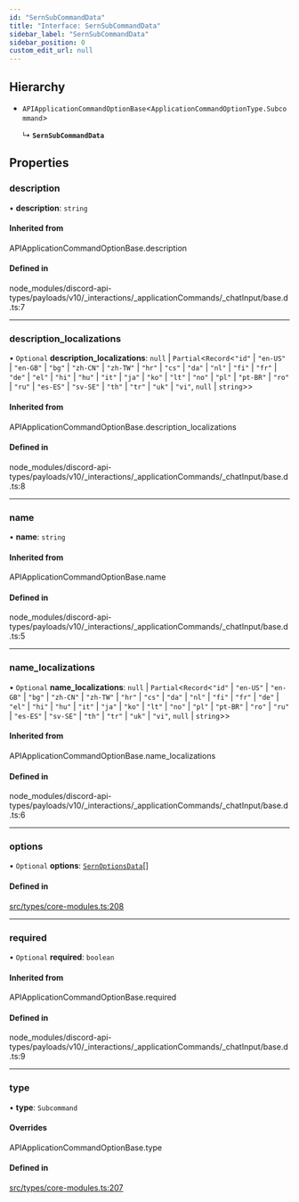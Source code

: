 ```yaml
---
id: "SernSubCommandData"
title: "Interface: SernSubCommandData"
sidebar_label: "SernSubCommandData"
sidebar_position: 0
custom_edit_url: null
---
```


## Hierarchy

- `APIApplicationCommandOptionBase`<`ApplicationCommandOptionType.Subcommand`\>

  ↳ **`SernSubCommandData`**

## Properties

### description

• **description**: `string`

#### Inherited from

APIApplicationCommandOptionBase.description

#### Defined in

node_modules/discord-api-types/payloads/v10/_interactions/_applicationCommands/_chatInput/base.d.ts:7

___

### description\_localizations

• `Optional` **description\_localizations**: ``null`` \| `Partial`<`Record`<``"id"`` \| ``"en-US"`` \| ``"en-GB"`` \| ``"bg"`` \| ``"zh-CN"`` \| ``"zh-TW"`` \| ``"hr"`` \| ``"cs"`` \| ``"da"`` \| ``"nl"`` \| ``"fi"`` \| ``"fr"`` \| ``"de"`` \| ``"el"`` \| ``"hi"`` \| ``"hu"`` \| ``"it"`` \| ``"ja"`` \| ``"ko"`` \| ``"lt"`` \| ``"no"`` \| ``"pl"`` \| ``"pt-BR"`` \| ``"ro"`` \| ``"ru"`` \| ``"es-ES"`` \| ``"sv-SE"`` \| ``"th"`` \| ``"tr"`` \| ``"uk"`` \| ``"vi"``, ``null`` \| `string`\>\>

#### Inherited from

APIApplicationCommandOptionBase.description\_localizations

#### Defined in

node_modules/discord-api-types/payloads/v10/_interactions/_applicationCommands/_chatInput/base.d.ts:8

___

### name

• **name**: `string`

#### Inherited from

APIApplicationCommandOptionBase.name

#### Defined in

node_modules/discord-api-types/payloads/v10/_interactions/_applicationCommands/_chatInput/base.d.ts:5

___

### name\_localizations

• `Optional` **name\_localizations**: ``null`` \| `Partial`<`Record`<``"id"`` \| ``"en-US"`` \| ``"en-GB"`` \| ``"bg"`` \| ``"zh-CN"`` \| ``"zh-TW"`` \| ``"hr"`` \| ``"cs"`` \| ``"da"`` \| ``"nl"`` \| ``"fi"`` \| ``"fr"`` \| ``"de"`` \| ``"el"`` \| ``"hi"`` \| ``"hu"`` \| ``"it"`` \| ``"ja"`` \| ``"ko"`` \| ``"lt"`` \| ``"no"`` \| ``"pl"`` \| ``"pt-BR"`` \| ``"ro"`` \| ``"ru"`` \| ``"es-ES"`` \| ``"sv-SE"`` \| ``"th"`` \| ``"tr"`` \| ``"uk"`` \| ``"vi"``, ``null`` \| `string`\>\>

#### Inherited from

APIApplicationCommandOptionBase.name\_localizations

#### Defined in

node_modules/discord-api-types/payloads/v10/_interactions/_applicationCommands/_chatInput/base.d.ts:6

___

### options

• `Optional` **options**: [`SernOptionsData`](../modules.md#sernoptionsdata)[]

#### Defined in

[src/types/core-modules.ts:208](https://github.com/sern-handler/handler/blob/5e3dcf8/src/types/core-modules.ts#L208)

___

### required

• `Optional` **required**: `boolean`

#### Inherited from

APIApplicationCommandOptionBase.required

#### Defined in

node_modules/discord-api-types/payloads/v10/_interactions/_applicationCommands/_chatInput/base.d.ts:9

___

### type

• **type**: `Subcommand`

#### Overrides

APIApplicationCommandOptionBase.type

#### Defined in

[src/types/core-modules.ts:207](https://github.com/sern-handler/handler/blob/5e3dcf8/src/types/core-modules.ts#L207)
